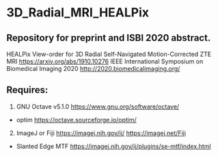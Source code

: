 # 3D_Radial_MRI_HEALPix

## Repository for preprint and ISBI 2020 abstract.
HEALPix View-order for 3D Radial Self-Navigated Motion-Corrected ZTE MRI https://arxiv.org/abs/1910.10276
IEEE International Symposium on Biomedical Imaging 2020 http://2020.biomedicalimaging.org/


## Requires:
1. GNU Octave v5.1.0 https://www.gnu.org/software/octave/
- optim https://octave.sourceforge.io/optim/
2. ImageJ or Fiji  https://imagej.nih.gov/ij/  https://imagej.net/Fiji
- Slanted Edge MTF https://imagej.nih.gov/ij/plugins/se-mtf/index.html
